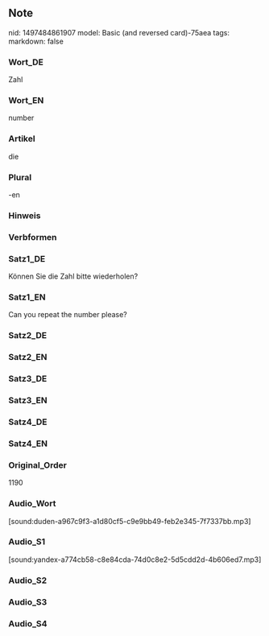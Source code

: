 ## Note
nid: 1497484861907
model: Basic (and reversed card)-75aea
tags: 
markdown: false

### Wort_DE
Zahl

### Wort_EN
number

### Artikel
die

### Plural
-en

### Hinweis


### Verbformen


### Satz1_DE
Können Sie die Zahl bitte wiederholen?

### Satz1_EN
Can you repeat the number please?

### Satz2_DE


### Satz2_EN


### Satz3_DE


### Satz3_EN


### Satz4_DE


### Satz4_EN


### Original_Order
1190

### Audio_Wort
[sound:duden-a967c9f3-a1d80cf5-c9e9bb49-feb2e345-7f7337bb.mp3]

### Audio_S1
[sound:yandex-a774cb58-c8e84cda-74d0c8e2-5d5cdd2d-4b606ed7.mp3]

### Audio_S2


### Audio_S3


### Audio_S4

